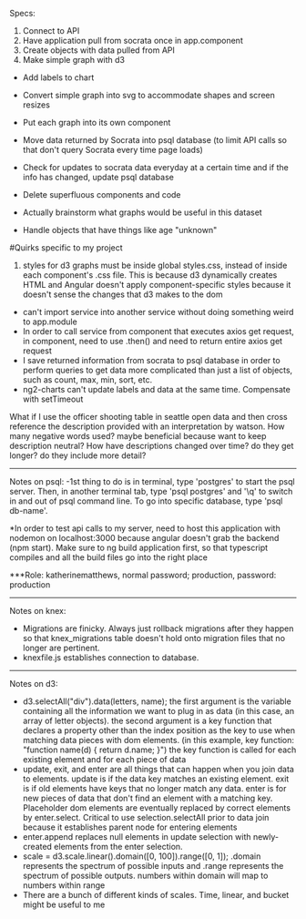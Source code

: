 Specs:
1. Connect to API
2. Have application pull from socrata once in app.component
3. Create objects with data pulled from API
4. Make simple graph with d3
- Add labels to chart
- Convert simple graph into svg to accommodate shapes and screen resizes
- Put each graph into its own component
- Move data returned by Socrata into psql database (to limit API calls so that don't query Socrata every time page loads)

- Check for updates to socrata data everyday at a certain time and if the info has changed, update psql database
- Delete superfluous components and code
- Actually brainstorm what graphs would be useful in this dataset
- Handle objects that have things like age "unknown"


#Quirks specific to my project
1. styles for d3 graphs must be inside global styles.css, instead of inside each component's .css file. This is because d3 dynamically creates HTML and Angular doesn't apply component-specific styles because it doesn't sense the changes that d3 makes to the dom

- can't import service into another service without doing something weird to app.module
- In order to call service from component that executes axios get request, in component, need to use .then() and need to return entire axios get request
- I save returned information from socrata to psql database in order to perform queries to get data more complicated than just a list of objects, such as count, max, min, sort, etc.
- ng2-charts can't update labels and data at the same time. Compensate with setTimeout

What if I use the officer shooting table in seattle open data and then cross reference the description provided with an interpretation by watson. How many negative words used? maybe beneficial because want to keep description neutral? How have descriptions changed over time? do they get longer? do they include more detail?

------------------------------------------------------------------------
Notes on psql:
-1st thing to do is in terminal, type 'postgres' to start the psql server. Then, in another terminal tab, type 'psql postgres' and '\q' to switch in and out of psql command line. To go into specific database, type 'psql db-name'.

*In order to test api calls to my server, need to host this application with nodemon on localhost:3000 because angular doesn't grab the backend (npm start). Make sure to ng build application first, so that typescript compiles and all the build files go into the right place

***Role: katherinematthews, normal password; production, password: production

------------------------------------------------------------------------

Notes on knex:
- Migrations are finicky. Always just rollback migrations after they happen so that knex_migrations table doesn't hold onto migration files that no longer are pertinent.
- knexfile.js establishes connection to database.

------------------------------------------------------------------------
Notes on d3:
- d3.selectAll("div").data(letters, name);
the first argument is the variable containing all the information we want to plug in as data (in this case, an array of letter objects). the second argument is a key function that declares a property other than the index position as the key to use when matching data pieces with dom elements. (in this example, key function: "function name(d) {
  return d.name;
  }")
the key function is called for each existing element and for each piece of data
- update, exit, and enter are all things that can happen when you join data to elements. update is if the data key matches an existing element. exit is if old elements have keys that no longer match any data. enter is for new pieces of data that don't find an element with a matching key. Placeholder dom elements are eventually replaced by correct elements by enter.select. Critical to use selection.selectAll prior to data join because it establishes parent node for entering elements
- enter.append replaces null elements in update selection with newly-created elements from the enter selection.
- scale = d3.scale.linear().domain([0, 100]).range([0, 1]); .domain represents the spectrum of possible inputs and .range represents the spectrum of possible outputs. numbers within domain will map to numbers within range
- There are a bunch of different kinds of scales. Time, linear, and bucket might be useful to me
